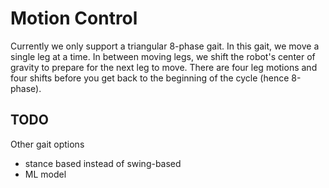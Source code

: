 # Motion Control

Currently we only support a triangular 8-phase gait. In this gait, we move a single leg at a time. In between moving legs, we shift the robot's center of gravity to prepare for the next leg to move. There are four leg motions and four shifts before you get back to the beginning of the cycle (hence 8-phase).

## TODO

Other gait options
* stance based instead of swing-based
* ML model